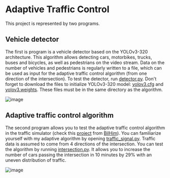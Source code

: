 # Adaptive Traffic Control

This project is represented by two programs. 

## Vehicle detector
The first is program is a vehicle detector based on the YOLOv3-320 architecture. This algorithm allows detecting cars, motorbikes, trucks, buses and bicycles, as well as pedestrians on the video stream. Data on the number of vehicles and pedestrians is regularly written to a file, which can be used as input for the adaptive traffic control algorithm (from one direction of the intersection). To test the detector, run <a href="https://github.com/nickimpark/Adaptive-Traffic-Control/blob/main/vehicle_detector/detector.py">detector.py</a>. Don't forget to download the files to initialize YOLOv3-320 model: <a href="https://github.com/pjreddie/darknet/blob/master/cfg/yolov3.cfg">yolov3.cfg</a> and <a href="https://pjreddie.com/media/files/yolov3.weights">yolov3.weights</a>. These files must be in the same directory as the algorithm.

![image](https://user-images.githubusercontent.com/48395531/170374915-220c85a4-9bda-4ff8-bee7-0ae952ba84e8.png)


## Adaptive traffic control algorithm
The second program allows you to test the adaptive traffic control algorithm in the traffic simulator (check this <a href="https://github.com/BilHim/trafficSimulator">project</a> from <a href="https://github.com/BilHim">BilHim</a>). You can familiarize yourself with my adaptive algorithm by opening <a href="https://github.com/nickimpark/Adaptive-Traffic-Control/blob/main/traffic_control/trafficSimulator/traffic_signal.py">traffic_signal.py</a>. Traffic data is assumed to come from 4 directions of the intersection. You can test the algorithm by running <a href="https://github.com/nickimpark/Adaptive-Traffic-Control/blob/main/traffic_control/intersection.py">intersection.py</a>. It allows you to increase the number of cars passing the intersection in 10 minutes by 29% with an uneven distribution of traffic.

![image](https://user-images.githubusercontent.com/48395531/170375000-e66f82fb-cd54-4b7a-b233-b8b4a3bee336.png)
